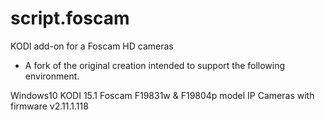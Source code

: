 # script.foscam
KODI add-on for a Foscam HD cameras
- A fork of the original creation intended to support the following environment.

Windows10
KODI 15.1
Foscam F19831w & F19804p model IP Cameras with firmware v2.11.1.118